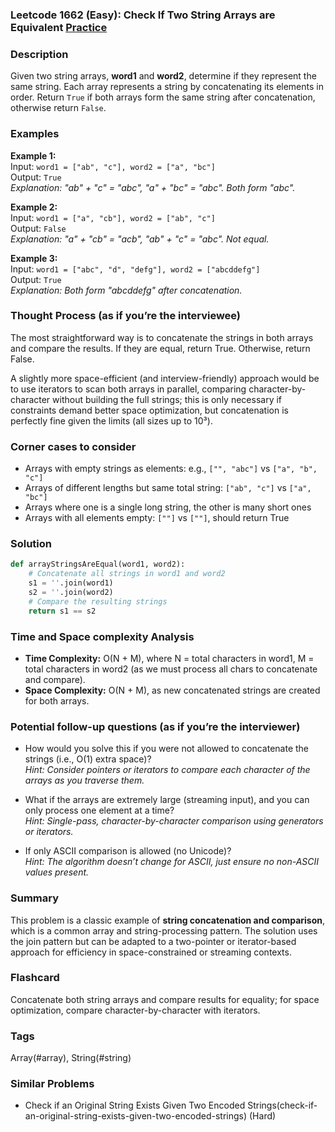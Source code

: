 ### Leetcode 1662 (Easy): Check If Two String Arrays are Equivalent [Practice](https://leetcode.com/problems/check-if-two-string-arrays-are-equivalent)

### Description  
Given two string arrays, **word1** and **word2**, determine if they represent the same string. Each array represents a string by concatenating its elements in order. Return `True` if both arrays form the same string after concatenation, otherwise return `False`.

### Examples  

**Example 1:**  
Input: `word1 = ["ab", "c"], word2 = ["a", "bc"]`  
Output: `True`  
*Explanation: "ab" + "c" = "abc", "a" + "bc" = "abc". Both form "abc".*

**Example 2:**  
Input: `word1 = ["a", "cb"], word2 = ["ab", "c"]`  
Output: `False`  
*Explanation: "a" + "cb" = "acb", "ab" + "c" = "abc". Not equal.*

**Example 3:**  
Input: `word1 = ["abc", "d", "defg"], word2 = ["abcddefg"]`  
Output: `True`  
*Explanation: Both form "abcddefg" after concatenation.*


### Thought Process (as if you’re the interviewee)  
The most straightforward way is to concatenate the strings in both arrays and compare the results. If they are equal, return True. Otherwise, return False. 

A slightly more space-efficient (and interview-friendly) approach would be to use iterators to scan both arrays in parallel, comparing character-by-character without building the full strings; this is only necessary if constraints demand better space optimization, but concatenation is perfectly fine given the limits (all sizes up to 10³).

### Corner cases to consider  
- Arrays with empty strings as elements: e.g., `["", "abc"]` vs `["a", "b", "c"]`
- Arrays of different lengths but same total string: `["ab", "c"]` vs `["a", "bc"]`
- Arrays where one is a single long string, the other is many short ones
- Arrays with all elements empty: `[""]` vs `[""]`, should return True

### Solution

```python
def arrayStringsAreEqual(word1, word2):
    # Concatenate all strings in word1 and word2
    s1 = ''.join(word1)
    s2 = ''.join(word2)
    # Compare the resulting strings
    return s1 == s2
```

### Time and Space complexity Analysis  

- **Time Complexity:** O(N + M), where N = total characters in word1, M = total characters in word2 (as we must process all chars to concatenate and compare).
- **Space Complexity:** O(N + M), as new concatenated strings are created for both arrays.


### Potential follow-up questions (as if you’re the interviewer)  

- How would you solve this if you were not allowed to concatenate the strings (i.e., O(1) extra space)?  
  *Hint: Consider pointers or iterators to compare each character of the arrays as you traverse them.*

- What if the arrays are extremely large (streaming input), and you can only process one element at a time?  
  *Hint: Single-pass, character-by-character comparison using generators or iterators.*

- If only ASCII comparison is allowed (no Unicode)?  
  *Hint: The algorithm doesn’t change for ASCII, just ensure no non-ASCII values present.*

### Summary
This problem is a classic example of **string concatenation and comparison**, which is a common array and string-processing pattern. The solution uses the join pattern but can be adapted to a two-pointer or iterator-based approach for efficiency in space-constrained or streaming contexts.


### Flashcard
Concatenate both string arrays and compare results for equality; for space optimization, compare character-by-character with iterators.

### Tags
Array(#array), String(#string)

### Similar Problems
- Check if an Original String Exists Given Two Encoded Strings(check-if-an-original-string-exists-given-two-encoded-strings) (Hard)